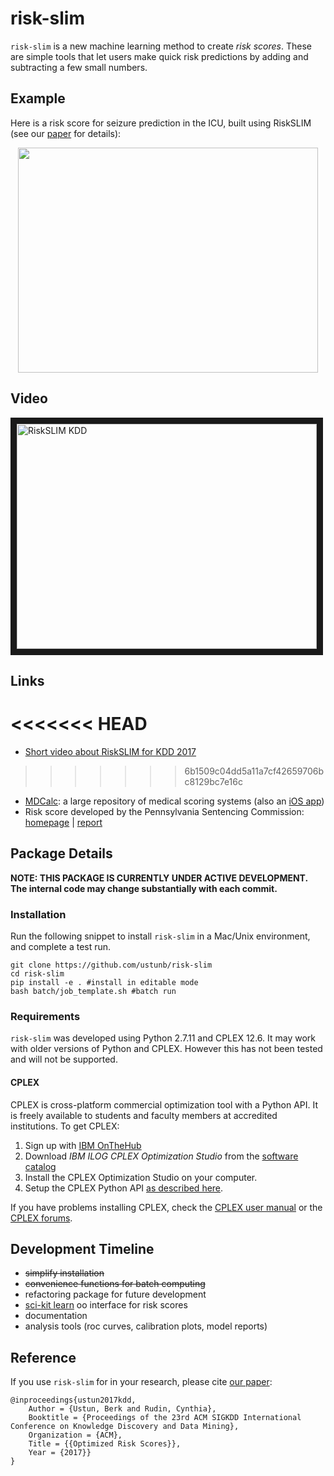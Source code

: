 risk-slim
========

``risk-slim`` is a new machine learning method to create *risk scores*. These are simple tools that let users make quick risk predictions by adding and subtracting a few small numbers. 

## Example

Here is a risk score for seizure prediction in the ICU, built using RiskSLIM (see our [paper](http://www.berkustun.com/docs/ustun_2017_optimized_risk_scores.pdf) for details):

<div>
<p align="center"><img src="https://github.com/ustunb/risk-slim/blob/master/images/risk_score_seizure.png" width="480" height="360" border="0"/></p>
</div>

## Video

<a href="http://www.youtube.com/watch?feature=player_embedded&v=WQDVejk17Aw
" target="_blank"><img src="http://img.youtube.com/vi/WQDVejk17Aw/0.jpg" 
alt="RiskSLIM KDD" width="480" height="360" border="10" /></a>

## Links

<<<<<<< HEAD
=======
- [Short video about RiskSLIM for KDD 2017](http://www.youtube.com/watch?feature=player_embedded&v=WQDVejk17Aw)
>>>>>>> 6b1509c04dd5a11a7cf42659706bc8129bc7e16c
- [MDCalc](https://www.mdcalc.com/): a large repository of medical scoring systems (also an [iOS app](https://itunes.apple.com/us/app/mdcalc-medical-calculators-clinical-scores/id1001640662?ls=1&mt=8))
- Risk score developed by the Pennsylvania Sentencing Commission: [homepage](http://pcs.la.psu.edu/publications-and-research/research-and-evaluation-reports/risk-assessment/) | [report](http://pcs.la.psu.edu/publications-and-research/research-and-evaluation-reports/risk-assessment/phase-i-reports/interim-report-7-validation-of-risk-scale/view)

## Package Details

**NOTE: THIS PACKAGE IS CURRENTLY UNDER ACTIVE DEVELOPMENT. The internal code may change substantially with each commit.** 

### Installation
  
Run the following snippet to install ``risk-slim`` in a Mac/Unix environment, and complete a test run.  

```
git clone https://github.com/ustunb/risk-slim
cd risk-slim
pip install -e . #install in editable mode  
bash batch/job_template.sh #batch run
```

### Requirements

``risk-slim`` was developed using Python 2.7.11 and CPLEX 12.6. It may work with older versions of Python and CPLEX. However this has not been tested and will not be supported.


#### CPLEX 

CPLEX is cross-platform commercial optimization tool with a Python API. It is freely available to students and faculty members at accredited institutions. To get CPLEX:

1. Sign up with [IBM OnTheHub](https://ibm.onthehub.com/WebStore/Account/VerifyEmailDomain.aspx)
2. Download *IBM ILOG CPLEX Optimization Studio* from the [software catalog](https://ibm.onthehub.com/WebStore/ProductSearchOfferingList.aspx?srch=CPLEX)
3. Install the CPLEX Optimization Studio on your computer.
4. Setup the CPLEX Python API [as described here](https://www.ibm.com/support/knowledgecenter/SSSA5P_12.8.0/ilog.odms.cplex.help/CPLEX/GettingStarted/topics/set_up/Python_setup.html).

If you have problems installing CPLEX, check the [CPLEX user manual](http://www-01.ibm.com/support/knowledgecenter/SSSA5P/welcome) or the [CPLEX forums](https://www.ibm.com/developerworks/community/forums/html/forum?id=11111111-0000-0000-0000-000000002059). 

## Development Timeline

- ~~simplify installation~~ 
- ~~convenience functions for batch computing~~
- refactoring package for future development
- [sci-kit learn](http://scikit-learn.org/stable/developers/contributing.html#rolling-your-own-estimator) oo interface for risk scores
- documentation
- analysis tools (roc curves, calibration plots, model reports)
 
## Reference

If you use ``risk-slim`` for in your research, please cite [our paper](http://www.berkustun.com/docs/ustun_2017_optimized_risk_scores.pdf):
     
```
@inproceedings{ustun2017kdd,
	Author = {Ustun, Berk and Rudin, Cynthia},
	Booktitle = {Proceedings of the 23rd ACM SIGKDD International Conference on Knowledge Discovery and Data Mining},
	Organization = {ACM},
	Title = {{Optimized Risk Scores}},
	Year = {2017}}
}
```
